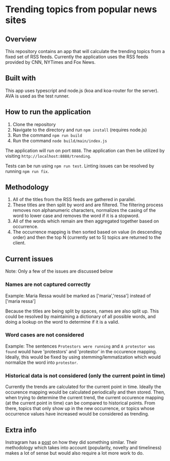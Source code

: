 # Trending topics from popular news sites

## Overview
This repository contains an app that will calculate the trending topics from a fixed set of RSS feeds.  Currently the application uses the RSS feeds provided by CNN, NYTimes and Fox News.

## Built with
This app uses typescript and node.js (koa and koa-router for the server). AVA is used as the test runner.

## How to run the application
1. Clone the repository
2. Navigate to the directory and run `npm install` (requires node.js)
3. Run the command `npm run build`
4. Run the command `node build/main/index.js`

The application will run on port `8888`.  The application can then be utilized by visiting `http://localhost:8888/trending`.

Tests can be run using `npm run test`.  Linting issues can be resolved by running `npm run fix`.

## Methodology

1. All of the titles from the RSS feeds are gathered in parallel.
2. These titles are then split by word and are filtered.  The filtering process removes non alphanumeric characters, normalizes the casing of the word to lower case and removes the word if it is a stopword.
3. All of the words which remain are then aggregated together based on occurrence.
4. The occurrence mapping is then sorted based on value (in descending order) and then the top N (currently set to 5) topics are returned to the client.

## Current issues

Note: Only a few of the issues are discussed below

### Names are not captured correctly
Example: Maria Ressa would be marked as ['maria','ressa'] instead of ['maria ressa']

Because the titles are being split by spaces, names are also split up.  This could be resolved by maintaining a dictionary of all possible words, and doing a lookup on the word to determine if it is a valid.

### Word cases are not considered
Example: The sentences `Protestors were running` and `A protestor was found` would have 'protestors' and 'protestor' in the occurence mapping.  Ideally, this would be fixed by using stemming/lemmatization which would normalize the word into `protestor`.

### Historical data is not considered (only the current point in time)

Currently the trends are calculated for the current point in time.  Ideally the occurence mapping would be calculated periodically and then stored.  Then, when trying to determine the current trend, the current occurence mapping (at the current point in time) can be compared to historical points.  From there, topics that only show up in the new occurrence, or topics whose occurrence values have increased would be considered as trending.

## Extra info
Instragram has a [post](https://instagram-engineering.com/trending-on-instagram-b749450e6d93) on how they did something similar.  Their methodology which takes into account (popularity, novelty and timeliness) makes a lot of sense but would also require a lot more work to do.

